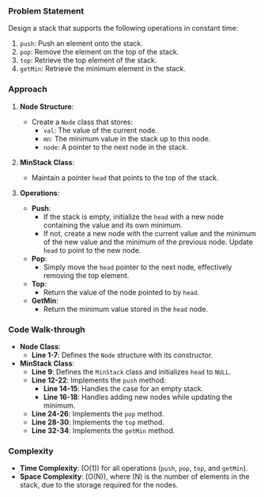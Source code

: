 ### Problem Statement
Design a stack that supports the following operations in constant time:
1. `push`: Push an element onto the stack.
2. `pop`: Remove the element on the top of the stack.
3. `top`: Retrieve the top element of the stack.
4. `getMin`: Retrieve the minimum element in the stack.

### Approach
1. **Node Structure**:
   - Create a `Node` class that stores:
     - `val`: The value of the current node.
     - `mn`: The minimum value in the stack up to this node.
     - `node`: A pointer to the next node in the stack.

2. **MinStack Class**:
   - Maintain a pointer `head` that points to the top of the stack.

3. **Operations**:
   - **Push**:
     - If the stack is empty, initialize the `head` with a new node containing the value and its own minimum.
     - If not, create a new node with the current value and the minimum of the new value and the minimum of the previous node. Update `head` to point to the new node.
   - **Pop**:
     - Simply move the `head` pointer to the next node, effectively removing the top element.
   - **Top**:
     - Return the value of the node pointed to by `head`.
   - **GetMin**:
     - Return the minimum value stored in the `head` node.

### Code Walk-through
- **Node Class**:
  - **Line 1-7**: Defines the `Node` structure with its constructor.
- **MinStack Class**:
  - **Line 9**: Defines the `MinStack` class and initializes `head` to `NULL`.
  - **Line 12-22**: Implements the `push` method:
    - **Line 14-15**: Handles the case for an empty stack.
    - **Line 16-18**: Handles adding new nodes while updating the minimum.
  - **Line 24-26**: Implements the `pop` method.
  - **Line 28-30**: Implements the `top` method.
  - **Line 32-34**: Implements the `getMin` method.

### Complexity
- **Time Complexity**: \(O(1)\) for all operations (`push`, `pop`, `top`, and `getMin`).
- **Space Complexity**: \(O(N)\), where \(N\) is the number of elements in the stack, due to the storage required for the nodes.
